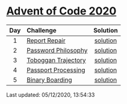 [Advent of Code 2020](https://adventofcode.com/2020)
==========

| Day | Challenge | Solution |
|:---:|:---|:---:|
| 1 | [Report Repair](https://adventofcode.com/2020/day/1) | [solution](./1/solve.py) |
| 2 | [Password Philosophy](https://adventofcode.com/2020/day/2) | [solution](./2/solve.py) |
| 3 | [Toboggan Trajectory](https://adventofcode.com/2020/day/3) | [solution](./3/solve.py) |
| 4 | [Passport Processing](https://adventofcode.com/2020/day/4) | [solution](./4/solve.py) |
| 5 | [Binary Boarding](https://adventofcode.com/2020/day/5) | [solution](./5/solve.py) |

Last updated: 05/12/2020, 13:54:33